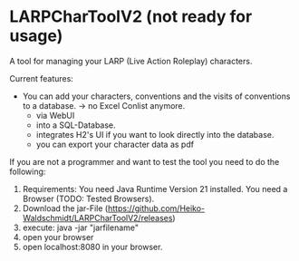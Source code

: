 # LARPCharToolV2 (not ready for usage)
A tool for managing your LARP (Live Action Roleplay) characters.

Current features:
- You can add your characters, conventions and the visits of conventions to a database. -> no Excel Conlist anymore.
  - via WebUI
  - into a SQL-Database.
  - integrates H2's UI if you want to look directly into the database.
  - you can export your character data as pdf 

If you are not a programmer and want to test the tool you need to do the following:

1. Requirements: You need Java Runtime Version 21 installed. You need a Browser (TODO: Tested Browsers).
2. Download the jar-File (https://github.com/Heiko-Waldschmidt/LARPCharToolV2/releases)
3. execute: java -jar "jarfilename"
4. open your browser
5. open localhost:8080 in your browser.
